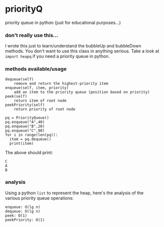 # priorityQ
priority queue in python (just for educational purposes...)

### don't really use this...

I wrote this just to learn/understand the bubbleUp and bubbleDown
methods. You don't want to use this class in anything serious. Take a
look at `import heapq` if you need a priority queue in python.

### methods available/usage

    dequeue(self)
        remove and return the highest-priority item 
    enqueue(self, item, priority)
        add an item to the priority queue (position based on priority)
    peek(self)
        return item of root node
    peekPriority(self)
        return priority of root node

    pq = PriorityQueue()
    pq.enqueue("A",40)
    pq.enqueue("B",20)
    pq.enqueue("C",90)
    for i in range(len(pq)):
      item = pq.dequeue()
      print(item)

The above should print:

    C
    A
    B

### analysis

Using a python `list` to represent the heap, here's the analysis of the
various priority queue operations:

    enqueue: O(lg n)
    dequeue: O(lg n)
    peek: O(1)
    peekPriority: O(1)

